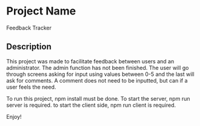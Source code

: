 # Project Name

Feedback Tracker

## Description

This project was made to facilitate feedback between users and an administrator. The admin function has not been finished. 
The user will go through screens asking for input using values between 0-5 and the last will ask for comments. A comment does not need to be inputted, but can if a user feels the need. 

To run this project, npm install must be done. To start the server, npm run server is required. to start the client side, npm run client is required. 

Enjoy!